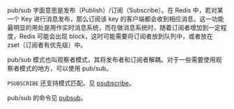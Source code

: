 pub/sub 字面意思是发布（Publish）/订阅（Subscribe）。在 Redis 中，若对某一个 Key 进行消息发布，那么订阅该 key 的客户端都会收到相应消息。这一功能最明显的用处是用作实时消息系统，而在做消息系统时，随着订阅者增加到一定程度，Redis 可能会出现 block，这时可能需要将订阅者放到队列中，或者放在 zset（订阅者有优先级）中。

pub/sub 模式也叫观察者模式，其将发布者和订阅者解耦。对于一些需要使用观察者模式的地方，可以使用 pub/sub。

`PSUBSCRIBE` 还支持模式匹配。见 [psubscribe](http://redis.io/commands/psubscribe)。

pub/sub 的命令见 [pubsub](http://redis.io/commands#pubsub)。


